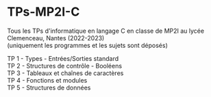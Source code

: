 # TPs-MP2I-C
Tous les TPs d'informatique en langage C en classe de MP2I au lycée Clemenceau, Nantes (2022-2023) <br>
(uniquement les programmes et les sujets sont déposés)


TP 1 - Types - Entrées/Sorties standard <br>
TP 2 - Structures de contrôle - Booléens <br>
TP 3 - Tableaux et chaînes de caractères <br>
TP 4 - Fonctions et modules <br>
TP 5 - Structures de données <br>
